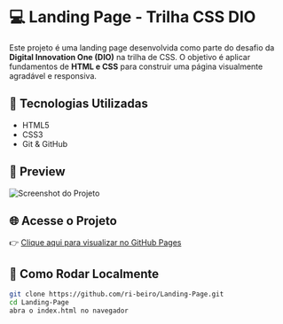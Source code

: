 # 💻 Landing Page - Trilha CSS DIO

Este projeto é uma landing page desenvolvida como parte do desafio da **Digital Innovation One (DIO)** na trilha de CSS. O objetivo é aplicar fundamentos de **HTML e CSS** para construir uma página visualmente agradável e responsiva.

## 🚀 Tecnologias Utilizadas

- HTML5
- CSS3
- Git & GitHub

## 📸 Preview

![Screenshot do Projeto](./assets/images/screenshot.png)

## 🌐 Acesse o Projeto

👉 [Clique aqui para visualizar no GitHub Pages](https://seuusuario.github.io/Landing-Page)

## 🔧 Como Rodar Localmente

```bash
git clone https://github.com/ri-beiro/Landing-Page.git
cd Landing-Page
abra o index.html no navegador
